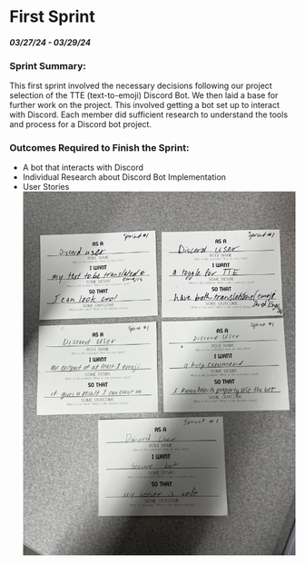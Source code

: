 # First Sprint
#### ***03/27/24 - 03/29/24***

### Sprint Summary:
This first sprint involved the necessary decisions following our project selection of the TTE (text-to-emoji) Discord Bot. We then laid a base for further work on the project. This involved getting a bot set up to interact with Discord. Each member did sufficient research to understand the tools and process for a Discord bot project.

### Outcomes Required to Finish the Sprint:
  - A bot that interacts with Discord <br>
  - Individual Research about Discord Bot Implementation <br>
  - User Stories ![User Stories](../Images/User_Stories_Sprint1.jpg)
